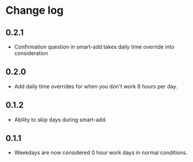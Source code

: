 # Change log
## 0.2.1
- Confirmation question in smart-add takes daily time override into consideration

## 0.2.0
- Add daily time overrides for when you don't work 8 hours per day.

## 0.1.2
- Ability to skip days during smart-add.

## 0.1.1
- Weekdays are now considered 0 hour work days in normal conditions.
